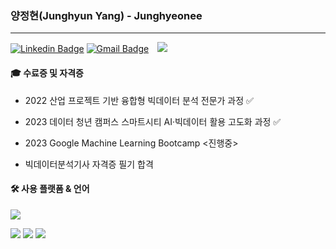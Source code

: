### 양정현(Junghyun Yang) - Junghyeonee
---

<!--
**yangjunghyun/yangjunghyun** is a ✨ _special_ ✨ repository because its `README.md` (this file) appears on your GitHub profile.

Here are some ideas to get you started:

- 🔭 I’m currently working on ...
- 🌱 I’m currently learning ...
- 👯 I’m looking to collaborate on ...
- 🤔 I’m looking for help with ...
- 💬 Ask me about ...
- 📫 How to reach me: ...
- 😄 Pronouns: ...
- ⚡ Fun fact: ...
-->
[![Linkedin Badge](https://img.shields.io/badge/-LinkedIn-blue?style=flat-square&logo=Linkedin&logoColor=white&link=https://www.linkedin.com/in/junghyunyang01)](https://www.linkedin.com/in/junghyunyang01) [![Gmail Badge](https://img.shields.io/badge/mail-d14836?style=flat-square&logo=Gmail&logoColor=white&link=mailto:yangrha45@naver.com)](mailto:yangrha45@naver.com) <a href="https://instagram.com/junghyeonee">
    <img 
        src="http://img.shields.io/badge/-Instagram-black?style=flat&logo=Instagram&link=https://instagram.com/junghyeonee/"
        style="height : auto; margin-left : 10px; margin-right : 10px;"/>
</a>

<!--![Anurag's github stats](https://github-readme-stats.vercel.app/api?username=yangjunghyun&show_icons=true&theme=tokyonight)-->


#### 🎓 수료증 및 자격증 
- 2022 산업 프로젝트 기반 융합형 빅데이터 분석 전문가 과정 ✅
- 2023 데이터 청년 캠퍼스 스마트시티 AI·빅데이터 활용 고도화 과정 ✅
- 2023 Google Machine Learning Bootcamp <진행중>

- 빅데이터분석기사 자격증 필기 합격

#### 🛠️ 사용 플랫폼 & 언어
<img src="https://img.shields.io/badge/Visual Studio Code-007ACC?style=flat-square&logo=Visual Studio Code&logoColor=white"/> 

<img src="https://img.shields.io/badge/Python-3776AB?style=flat-square&logo=Python&logoColor=white"/> <img src="https://img.shields.io/badge/Rstudio-75AADB?style=flat-square&logo=rstudio&logoColor=white"/> <img src="https://img.shields.io/badge/MySQL-4479A1?style=flat-square&logo=MySQL&logoColor=white"/>

